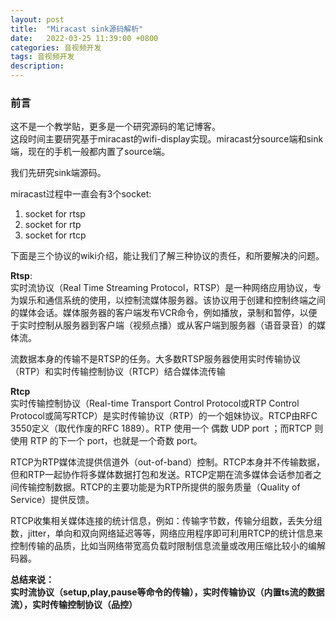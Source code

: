 ```yaml
---
layout: post
title:  "Miracast sink源码解析"
date:   2022-03-25 11:39:00 +0800
categories: 音视频开发
tags: 音视频开发
description:
---
```


### 前言  
这不是一个教学贴，更多是一个研究源码的笔记博客。      
这段时间主要研究基于miracast的wifi-display实现。miracast分source端和sink端，现在的手机一般都内置了source端。    

我们先研究sink端源码。     

miracast过程中一直会有3个socket:   
1. socket for rtsp   
2. socket for rtp  
3. socket for rtcp    

下面是三个协议的wiki介绍，能让我们了解三种协议的责任，和所要解决的问题。   

**Rtsp**:   
实时流协议（Real Time Streaming Protocol，RTSP）是一种网络应用协议，专为娱乐和通信系统的使用，以控制流媒体服务器。该协议用于创建和控制终端之间的媒体会话。媒体服务器的客户端发布VCR命令，例如播放，录制和暂停，以便于实时控制从服务器到客户端（视频点播）或从客户端到服务器（语音录音）的媒体流。

流数据本身的传输不是RTSP的任务。大多数RTSP服务器使用实时传输协议（RTP）和实时传输控制协议（RTCP）结合媒体流传输    

**Rtcp**   
实时传输控制协议（Real-time Transport Control Protocol或RTP Control Protocol或简写RTCP）是实时传输协议（RTP）的一个姐妹协议。RTCP由RFC 3550定义（取代作废的RFC 1889）。RTP 使用一个 偶数 UDP port ；而RTCP 则使用 RTP 的下一个 port，也就是一个奇数 port。

RTCP为RTP媒体流提供信道外（out-of-band）控制。RTCP本身并不传输数据，但和RTP一起协作将多媒体数据打包和发送。RTCP定期在流多媒体会话参加者之间传输控制数据。RTCP的主要功能是为RTP所提供的服务质量（Quality of Service）提供反馈。

RTCP收集相关媒体连接的统计信息，例如：传输字节数，传输分组数，丢失分组数，jitter，单向和双向网络延迟等等，网络应用程序即可利用RTCP的统计信息来控制传输的品质，比如当网络带宽高负载时限制信息流量或改用压缩比较小的编解码器。   

**总结来说：**      
**实时流协议（setup,play,pause等命令的传输），实时传输协议（内置ts流的数据流），实时传输控制协议（品控）**   
